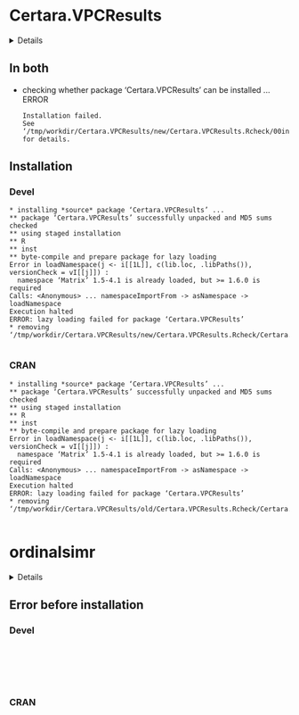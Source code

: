 # Certara.VPCResults

<details>

* Version: 3.0.2
* GitHub: NA
* Source code: https://github.com/cran/Certara.VPCResults
* Date/Publication: 2024-12-02 15:30:02 UTC
* Number of recursive dependencies: 141

Run `revdepcheck::cloud_details(, "Certara.VPCResults")` for more info

</details>

## In both

*   checking whether package ‘Certara.VPCResults’ can be installed ... ERROR
    ```
    Installation failed.
    See ‘/tmp/workdir/Certara.VPCResults/new/Certara.VPCResults.Rcheck/00install.out’ for details.
    ```

## Installation

### Devel

```
* installing *source* package ‘Certara.VPCResults’ ...
** package ‘Certara.VPCResults’ successfully unpacked and MD5 sums checked
** using staged installation
** R
** inst
** byte-compile and prepare package for lazy loading
Error in loadNamespace(j <- i[[1L]], c(lib.loc, .libPaths()), versionCheck = vI[[j]]) : 
  namespace ‘Matrix’ 1.5-4.1 is already loaded, but >= 1.6.0 is required
Calls: <Anonymous> ... namespaceImportFrom -> asNamespace -> loadNamespace
Execution halted
ERROR: lazy loading failed for package ‘Certara.VPCResults’
* removing ‘/tmp/workdir/Certara.VPCResults/new/Certara.VPCResults.Rcheck/Certara.VPCResults’


```
### CRAN

```
* installing *source* package ‘Certara.VPCResults’ ...
** package ‘Certara.VPCResults’ successfully unpacked and MD5 sums checked
** using staged installation
** R
** inst
** byte-compile and prepare package for lazy loading
Error in loadNamespace(j <- i[[1L]], c(lib.loc, .libPaths()), versionCheck = vI[[j]]) : 
  namespace ‘Matrix’ 1.5-4.1 is already loaded, but >= 1.6.0 is required
Calls: <Anonymous> ... namespaceImportFrom -> asNamespace -> loadNamespace
Execution halted
ERROR: lazy loading failed for package ‘Certara.VPCResults’
* removing ‘/tmp/workdir/Certara.VPCResults/old/Certara.VPCResults.Rcheck/Certara.VPCResults’


```
# ordinalsimr

<details>

* Version: NA
* GitHub: NA
* Source code: https://github.com/cran/ordinalsimr
* Number of recursive dependencies: 121

Run `revdepcheck::cloud_details(, "ordinalsimr")` for more info

</details>

## Error before installation

### Devel

```






```
### CRAN

```






```
